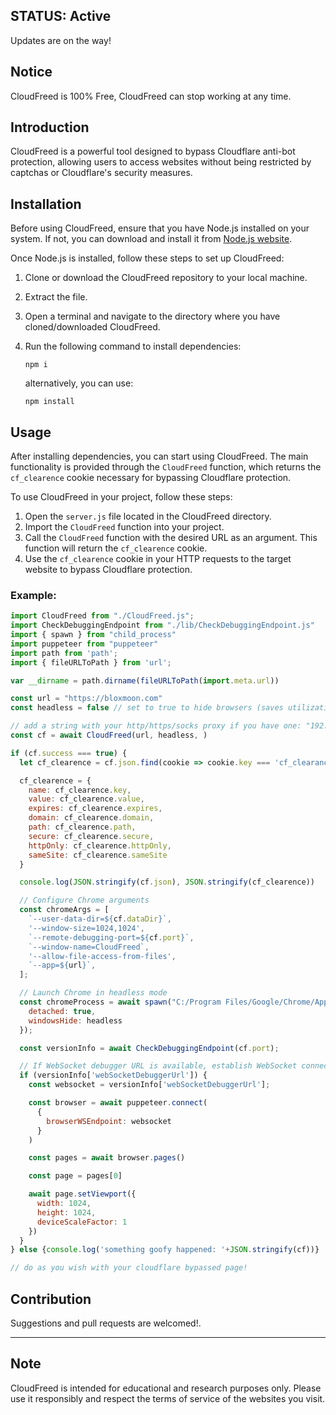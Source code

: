 ## STATUS: Active

Updates are on the way!

## Notice
CloudFreed is 100% Free, CloudFreed can stop working at any time.

## Introduction
CloudFreed is a powerful tool designed to bypass Cloudflare anti-bot protection, allowing users to access websites without being restricted by captchas or Cloudflare's security measures.

## Installation
Before using CloudFreed, ensure that you have Node.js installed on your system. If not, you can download and install it from [Node.js website](https://nodejs.org/).

Once Node.js is installed, follow these steps to set up CloudFreed:

1. Clone or download the CloudFreed repository to your local machine.
2. Extract the file.
3. Open a terminal and navigate to the directory where you have cloned/downloaded CloudFreed.
4. Run the following command to install dependencies:

    ```
    npm i
    ```
    alternatively, you can use:
    ```
    npm install
    ```
## Usage
After installing dependencies, you can start using CloudFreed. The main functionality is provided through the `CloudFreed` function, which returns the `cf_clearence` cookie necessary for bypassing Cloudflare protection.

To use CloudFreed in your project, follow these steps:

1. Open the `server.js` file located in the CloudFreed directory.
2. Import the `CloudFreed` function into your project.
3. Call the `CloudFreed` function with the desired URL as an argument. This function will return the `cf_clearence` cookie.
4. Use the `cf_clearence` cookie in your HTTP requests to the target website to bypass Cloudflare protection.

### Example:
```javascript
import CloudFreed from "./CloudFreed.js";
import CheckDebuggingEndpoint from "./lib/CheckDebuggingEndpoint.js"
import { spawn } from "child_process"
import puppeteer from "puppeteer"
import path from 'path';
import { fileURLToPath } from 'url';

var __dirname = path.dirname(fileURLToPath(import.meta.url))

const url = "https://bloxmoon.com"
const headless = false // set to true to hide browsers (saves utilization for CPU/GPU)

// add a string with your http/https/socks proxy if you have one: "192.168.1.4:8188"
const cf = await CloudFreed(url, headless, )

if (cf.success === true) {
  let cf_clearence = cf.json.find(cookie => cookie.key === 'cf_clearance');

  cf_clearence = {
    name: cf_clearence.key,
    value: cf_clearence.value,
    expires: cf_clearence.expires,
    domain: cf_clearence.domain,
    path: cf_clearence.path,
    secure: cf_clearence.secure,
    httpOnly: cf_clearence.httpOnly,
    sameSite: cf_clearence.sameSite
  }

  console.log(JSON.stringify(cf.json), JSON.stringify(cf_clearence))

  // Configure Chrome arguments
  const chromeArgs = [
    `--user-data-dir=${cf.dataDir}`,
    '--window-size=1024,1024',
    `--remote-debugging-port=${cf.port}`,
    `--window-name=CloudFreed`,
    '--allow-file-access-from-files',
    `--app=${url}`,
  ];

  // Launch Chrome in headless mode
  const chromeProcess = await spawn("C:/Program Files/Google/Chrome/Application/Chrome.exe", chromeArgs, {
    detached: true,
    windowsHide: headless
  });

  const versionInfo = await CheckDebuggingEndpoint(cf.port);

  // If WebSocket debugger URL is available, establish WebSocket connection
  if (versionInfo['webSocketDebuggerUrl']) {
    const websocket = versionInfo['webSocketDebuggerUrl'];

    const browser = await puppeteer.connect(
      {
        browserWSEndpoint: websocket
      }
    )

    const pages = await browser.pages()

    const page = pages[0]

    await page.setViewport({
      width: 1024,
      height: 1024,
      deviceScaleFactor: 1
    })
  }
} else {console.log('something goofy happened: '+JSON.stringify(cf))}

// do as you wish with your cloudflare bypassed page!
```
## Contribution

Suggestions and pull requests are welcomed!.

---

## Note
CloudFreed is intended for educational and research purposes only. Please use it responsibly and respect the terms of service of the websites you visit.
